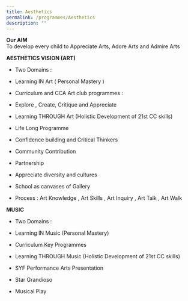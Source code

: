 ```yaml
---
title: Aesthetics
permalink: /programmes/Aesthetics
description: ""
---
```

**Our AIM**  
To develop every child to Appreciate Arts, Adore Arts and Admire Arts   
  
**AESTHETICS VISION (ART)**  

*   Two Domains :   
    

*   Learning IN Art ( Personal Mastery )

*   Curriculum and CCA Art club programmes :
*   Explore , Create, Critique and Appreciate

*   Learning THROUGH Art (Holistic Development of 21st CC skills)
*   Life Long Programme

*   Confidence building and Critical Thinkers
*   Community Contribution
*   Partnership
*   Appreciate diversity and cultures
*   School as canvases of Gallery

*   Process : Art Knowledge , Art Skills , Art Inquiry , Art Talk , Art Walk

  
**MUSIC**  

*   Two Domains :  
    

*   Learning IN Music (Personal Mastery)

*   Curriculum Key Programmes

*   Learning THROUGH Music (Holistic Development of 21st CC skills)

*   SYF Performance Arts Presentation
*   Star Grandioso
*   Musical Play